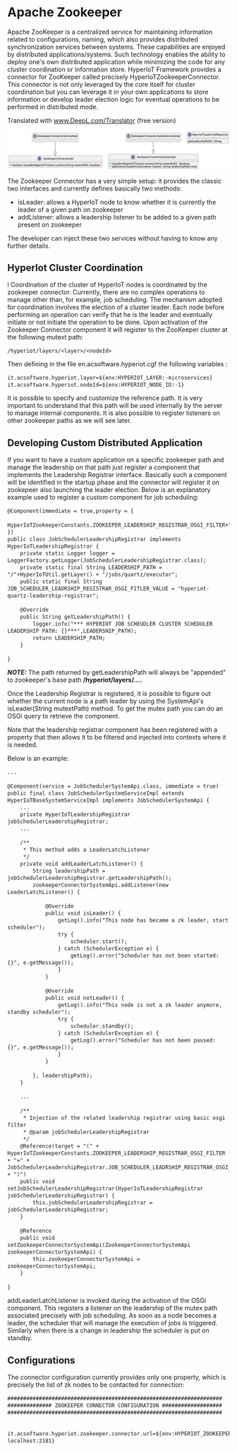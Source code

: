 # Apache Zookeeper [](id=apache-zookeeper)

Apache ZooKeeper is a centralized service for maintaining information related to configurations, naming, which also provides distributed synchronization services between systems. These capabilities are enjoyed by distributed applications/systems. 
Such technology enables the ability to deploy one's own distributed application while minimizing the code for any cluster coordination or information store.
HyperIoT Framework provides a connector for ZooKeeper called precisely HyperIoTZookeeperConnector. This connector is not only leveraged by the core itself for cluster coordination but you can leverage it in your own applications to store information or develop leader election logic for eventual operations to be performed in distributed mode.

Translated with www.DeepL.com/Translator (free version)


![Hadoop System Api Interface](../../images/zookeeper_uml.png)

The Zookeeper Connector has a very simple setup: it provides the classic two interfaces and currently defines basically two methods:

* isLeader: allows a HyperIoT node to know whether it is currently the leader of a given path on zookeeper
* addListener: allows a leadership listener to be added to a given path present on zookeeper

The developer can inject these two services without having to know any further details.

## HyperIot Cluster Coordination

l Coordination of the cluster of HyperIoT nodes is coordinated by the zookeeper connector. Currently, there are no complex operations to manage other than, for example, job scheduling.
The mechanism adopted for coordination involves the election of a cluster leader.
Each node before performing an operation can verify that he is the leader and eventually initiate or not initiate the operation to be done.
Upon activation of the Zookeeper Connector component it will register to the ZooKeeper cluster at the following mutext path:

```
/hyperiot/layers/<layer>/<nodeId>
```

Then defining in the file en.acsoftware.hyperiot.cgf the following variables :

```
it.acsoftware.hyperiot.layer=${env:HYPERIOT_LAYER:-microservices}
it.acsoftware.hyperiot.nodeId=${env:HYPERIOT_NODE_ID:-1}
```
It is possible to specify and customize the reference path.
It is very important to understand that this path will be used internally by the server to manage internal components.
It is also possible to register listeners on other zookeeper paths as we will see later.

## Developing Custom Distributed Application

If you want to have a custom application on a specific zookeeper path and manage the leadership on that path just register a component that implements the Leadership Registrar interface. 
Basically such a component will be identified in the startup phase and the connector will register it on zookepeer also launching the leader election.
Below is an explanatory example used to register a custom component for job scheduling:

```
@Component(immediate = true,property = {
        HyperIoTZookeeperConstants.ZOOKEEPER_LEADERSHIP_REGISTRAR_OSGI_FILTER+"="+JobSchedulerLeadershipRegistrar.JOB_SCHEDULER_LEADRSHIP_REGISTRAR_OSGI_FITLER_VALUE
})
public class JobSchedulerLeadershipRegistrar implements HyperIoTLeadershipRegistrar {
    private static Logger logger = LoggerFactory.getLogger(JobSchedulerLeadershipRegistrar.class);
    private static final String LEADERSHIP_PATH = "/"+HyperIoTUtil.getLayer() + "/jobs/quartz/executor";
    public static final String JOB_SCHEDULER_LEADRSHIP_REGISTRAR_OSGI_FITLER_VALUE = "hyperiot-quartz-leadership-registrar";

    @Override
    public String getLeadershipPath() {
        logger.info("*** HYPERIOT JOB SCHEUDLER CLUSTER SCHEDULER LEADERSHIP PATH: {}***",LEADERSHIP_PATH);
        return LEADERSHIP_PATH;
    }

}
```

**_NOTE:_** The path returned by getLeadershipPath will always be "appended" to zookeeper's base path <strong>/hyperiot/layers/....</strong>

Once the Leadership Registrar is registered, it is possible to figure out whether the current node is a path leader by using the SystemApi's isLeader(String mutextPath) method. To get the mutex path you can do an OSGi query to retrieve the component.

Note that the leadership registrar component has been registered with a property that then allows it to be filtered and injected into contexts where it is needed.

Below is an example:

```
...

@Component(service = JobSchedulerSystemApi.class, immediate = true)
public final class JobSchedulerSystemServiceImpl extends HyperIoTBaseSystemServiceImpl implements JobSchedulerSystemApi {
    ...
    private HyperIoTLeadershipRegistrar jobSchedulerLeadershipRegistrar;
    ...

    /**
     * This method adds a LeaderLatchListener
     */
    private void addLeaderLatchListener() {
        String leadershipPath = jobSchedulerLeadershipRegistrar.getLeadershipPath();
        zookeeperConnectorSystemApi.addListener(new LeaderLatchListener() {

            @Override
            public void isLeader() {
                getLog().info("This node has became a zk leader, start scheduler");
                try {
                    scheduler.start();
                } catch (SchedulerException e) {
                    getLog().error("Scheduler has not been started: {}", e.getMessage());
                }
            }

            @Override
            public void notLeader() {
                getLog().info("This node is not a zk leader anymore, standby scheduler");
                try {
                    scheduler.standby();
                } catch (SchedulerException e) {
                    getLog().error("Scheduler has not been paused: {}", e.getMessage());
                }
            }

        }, leadershipPath);
    }

    ...

    /**
     * Injection of the related leadership registrar using basic osgi filter
     * @param jobSchedulerLeadershipRegistrar
     */
    @Reference(target = "(" + HyperIoTZookeeperConstants.ZOOKEEPER_LEADERSHIP_REGISTRAR_OSGI_FILTER + "=" + JobSchedulerLeadershipRegistrar.JOB_SCHEDULER_LEADRSHIP_REGISTRAR_OSGI_FITLER_VALUE + ")")
    public void setJobSchedulerLeadershipRegistrar(HyperIoTLeadershipRegistrar jobSchedulerLeadershipRegistrar) {
        this.jobSchedulerLeadershipRegistrar = jobSchedulerLeadershipRegistrar;
    }

    @Reference
    public void setZookeeperConnectorSystemApi(ZookeeperConnectorSystemApi zookeeperConnectorSystemApi) {
        this.zookeeperConnectorSystemApi = zookeeperConnectorSystemApi;
    }

}

```

addLeaderLatchListener is invoked during the activation of the OSGi component. 
This registers a listener on the leadership of the mutex path associated precisely with job scheduling. As soon as a node becomes a leader, the scheduler that will manage the execution of jobs is triggered. 
Similarly when there is a change in leadership the scheduler is put on standby.

## Configurations

The connector configuration currently provides only one property, which is precisely the list of zk nodes to be contacted for connection:

```
####################################################################
############## ZOOKEEPER CONNECTOR CONFIGURATION ###################
####################################################################


it.acsoftware.hyperiot.zookeeper.connector.url=${env:HYPERIOT_ZOOKEEPER_URL:-localhost:2181}
```
